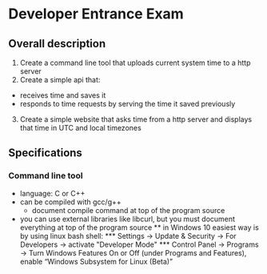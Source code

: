 # Developer Entrance Exam
## Overall description
1. Create a command line tool that uploads current system time to a http server
2. Create a simple api that:
  * receives time and saves it
  * responds to time requests by serving the time it saved previously
3. Create a simple website that asks time from a http server and displays that time in UTC and local timezones
## Specifications
### Command line tool
* language: C or C++
* can be compiled with gcc/g++
  * document compile command at top of the program source
* you can use external libraries like libcurl, but you must document everything at top of the program source
** in Windows 10 easiest way is by using linux bash shell:
*** Settings -> Update & Security -> For Developers -> activate "Developer Mode"
*** Control Panel -> Programs -> Turn Windows Features On or Off (under Programs and Features), enable “Windows Subsystem for Linux (Beta)”

